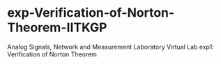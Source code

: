 # exp-Verification-of-Norton-Theorem-IITKGP
 Analog Signals, Network and Measurement Laboratory Virtual Lab exp1: Verification of Norton Theorem
